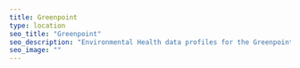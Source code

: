 ```yaml
---
title: Greenpoint
type: location
seo_title: "Greenpoint"
seo_description: "Environmental Health data profiles for the Greenpoint neighborhood of NYC."
seo_image: ""
---
```

